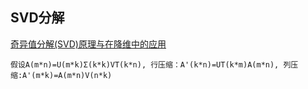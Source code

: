## SVD分解

[奇异值分解(SVD)原理与在降维中的应用](https://www.cnblogs.com/pinard/p/6251584.html)

`假设A(m*n)=U(m*k)Σ(k*k)VT(k*n), 行压缩：A'(k*n)=UT(k*m)A(m*n), 列压缩:A'(m*k)=A(m*n)V(n*k)`
